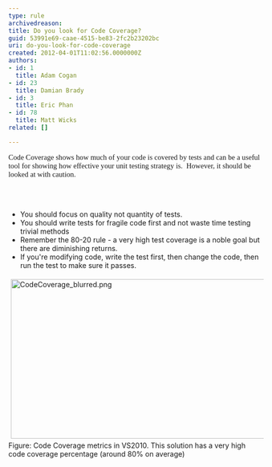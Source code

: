 ```yaml
---
type: rule
archivedreason: 
title: Do you look for Code Coverage?
guid: 53991e69-caae-4515-be83-2fc2b23202bc
uri: do-you-look-for-code-coverage
created: 2012-04-01T11:02:56.0000000Z
authors:
- id: 1
  title: Adam Cogan
- id: 23
  title: Damian Brady
- id: 3
  title: Eric Phan
- id: 78
  title: Matt Wicks
related: []

---
```



<p><span style="font-family&#58;'calibri','sans-serif';font-size&#58;11pt;">Code Coverage shows how much of your code is covered by tests and can be a useful tool for showing how effective your unit testing strategy is.&#160; However, it should be looked at with caution.</span></p>
<br><excerpt class='endintro'></excerpt><br>
<ul><li>​You should focus on quality not quantity of tests.</li>
<li>You should write tests for fragile code first and not waste time testing trivial methods</li>
<li>Remember the 80-20 rule - a very high test coverage is a noble goal but there are diminishing returns.</li>
<li>If you're modifying code, write&#160;the test first, then change the code, then run the test to make sure it passes.</li></ul>
<img alt="CodeCoverage_blurred.png" src="/SoftwareDevelopment/RulestobetterArchitectureandCodeReview/PublishingImages/CodeCoverage2010.png" style="margin&#58;5px;width&#58;600px;height&#58;318px;" /><br><span class="ssw-rteStyle-FigureNormal">Figure&#58; Code Coverage metrics in VS2010. This&#160;solution has a very high code coverage percentage (around 80% on average)</span><br>


